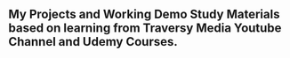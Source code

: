 ## My Projects and Working Demo Study Materials based on learning from Traversy Media Youtube Channel and Udemy Courses.
